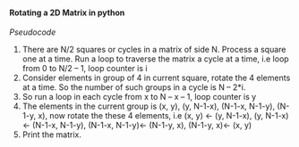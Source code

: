 #### Rotating a 2D Matrix in python

_Pseudocode_
1. There are N/2 squares or cycles in a matrix of side N. Process a square one at a time. Run a loop to traverse the matrix a cycle at a time, i.e loop from 0 to N/2 – 1, loop counter is i
2. Consider elements in group of 4 in current square, rotate the 4 elements at a time. So the number of such groups in a cycle is N – 2*i.
3. So run a loop in each cycle from x to N – x – 1, loop counter is y
4. The elements in the current group is (x, y), (y, N-1-x), (N-1-x, N-1-y), (N-1-y, x), now rotate the these 4 elements, i.e (x, y) <- (y, N-1-x), (y, N-1-x)<- (N-1-x, N-1-y), (N-1-x, N-1-y)<- (N-1-y, x), (N-1-y, x)<- (x, y)
5. Print the matrix.